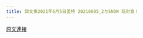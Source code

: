 ```yaml
---
title: 郭文贵2021年6月5日盖特 20210605_2与SNOW 玩对食！
---
```


[原文連接](https://gnews.org/ThreadView/53480995)


